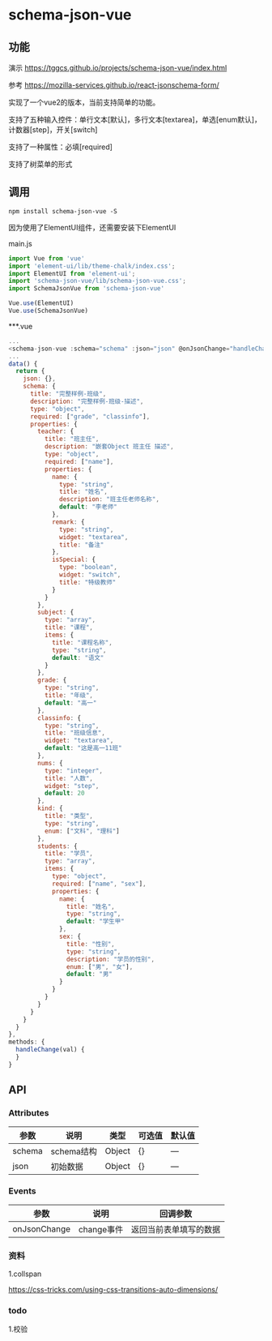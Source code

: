 # schema-json-vue

## 功能
演示 https://tggcs.github.io/projects/schema-json-vue/index.html

参考 https://mozilla-services.github.io/react-jsonschema-form/

实现了一个vue2的版本，当前支持简单的功能。

支持了五种输入控件：单行文本[默认]，多行文本[textarea]，单选[enum默认]，计数器[step]，开关[switch]

支持了一种属性：必填[required]

支持了树菜单的形式


## 调用
```shell
npm install schema-json-vue -S
```
因为使用了ElementUI组件，还需要安装下ElementUI

main.js
``` javascript
import Vue from 'vue'
import 'element-ui/lib/theme-chalk/index.css';
import ElementUI from 'element-ui';
import 'schema-json-vue/lib/schema-json-vue.css';
import SchemaJsonVue from 'schema-json-vue'

Vue.use(ElementUI)
Vue.use(SchemaJsonVue)
```
***.vue
``` javascript
...
<schema-json-vue :schema="schema" :json="json" @onJsonChange="handleChange"/>
...
data() {
  return {
    json: {},
    schema: {
      title: "完整样例-班级",
      description: "完整样例-班级-描述",
      type: "object",
      required: ["grade", "classinfo"],
      properties: {
        teacher: {
          title: "班主任",
          description: "嵌套Object 班主任 描述",
          type: "object",
          required: ["name"],
          properties: {
            name: {
              type: "string",
              title: "姓名",
              description: "班主任老师名称",
              default: "李老师"
            },
            remark: {
              type: "string",
              widget: "textarea",
              title: "备注"
            },
            isSpecial: {
              type: "boolean",
              widget: "switch",
              title: "特级教师"
            }
          }
        },
        subject: {
          type: "array",
          title: "课程",
          items: {
            title: "课程名称",
            type: "string",
            default: "语文"
          }
        },
        grade: {
          type: "string",
          title: "年级",
          default: "高一"
        },
        classinfo: {
          type: "string",
          title: "班级信息",
          widget: "textarea",
          default: "这是高一11班"
        },
        nums: {
          type: "integer",
          title: "人数",
          widget: "step",
          default: 20
        },
        kind: {
          title: "类型",
          type: "string",
          enum: ["文科", "理科"]
        },
        students: {
          title: "学员",
          type: "array",
          items: {
            type: "object",
            required: ["name", "sex"],
            properties: {
              name: {
                title: "姓名",
                type: "string",
                default: "学生甲"
              },
              sex: {
                title: "性别",
                type: "string",
                description: "学员的性别",
                enum: ["男", "女"],
                default: "男"
              }
            }
          }
        }
      }
    }
  }
},
methods: {
  handleChange(val) {
  }
}

```

## API

### Attributes
| 参数          | 说明            | 类型            | 可选值                 | 默认值   |
|------------- |---------------- |---------------- |---------------------- |-------- |
| schema       | schema结构       | Object         |          {}           |    —    |
| json     | 初始数据          | Object         |         {}             |     —    |

### Events
| 参数          | 说明            | 回调参数           |
|------------- |---------------- |---------------- |
| onJsonChange | change事件       | 返回当前表单填写的数据   |


### 资料

1.collspan

https://css-tricks.com/using-css-transitions-auto-dimensions/

### todo

1.校验
